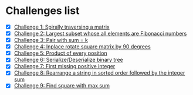 # Challenges list

- [x] [Challenge 1: Spirally traversing a matrix](challenge-1/README.md)
- [x] [Challenge 2: Largest subset whose all elements are Fibonacci numbers](challenge-2/README.md)
- [x] [Challenge 3: Pair with sum = k](challenge-3/README.md)
- [x] [Challenge 4: Inplace rotate square matrix by 90 degrees](challenge-4/README.md)
- [x] [Challenge 5: Product of every position](challenge-5/README.md)
- [x] [Challenge 6: Serialize/Deserialize binary tree](challenge-6/README.md)
- [x] [Challenge 7: First missing positive integer](challenge-7/README.md)
- [x] [Challenge 8: Rearrange a string in sorted order followed by the integer sum](challenge-8/README.md)
- [x] [Challenge 9: Find square with max sum](challenge-9/README.md)
